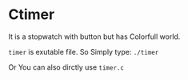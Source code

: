 
# Ctimer

It is a stopwatch with button but has Colorfull world.

`
timer
`
is exutable file. So Simply type:
`./timer`

Or You can also dirctly use `timer.c`

